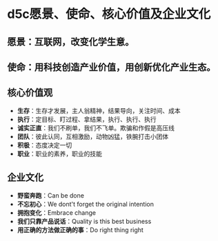 # d5c愿景、使命、核心价值及企业文化

## 愿景：互联网，改变化学生意。

## 使命：用科技创造产业价值，用创新优化产业生态。

## 核心价值观
- **生存**：生存才发展，主人翁精神，结果导向，关注时间、成本
- **执行**：定目标、盯过程、拿结果，执行、执行、执行
- **诚实正直**：我们不刷单，我们不飞单。欺骗和作假是高压线
- **团队**：彼此认同，互相激励，动物凶猛，铁腕打击小团体
- **积极**：态度决定一切
- **职业**：职业的素养，职业的技能

## 企业文化
- **野蛮奔跑**：Can be done
- **不忘初心**：We dont't forget the original intention
- **拥抱变化**：Embrace change
- **我们只靠产品说话**：Quality is this best business
- **用正确的方法做正确的事**：Do right thing right
